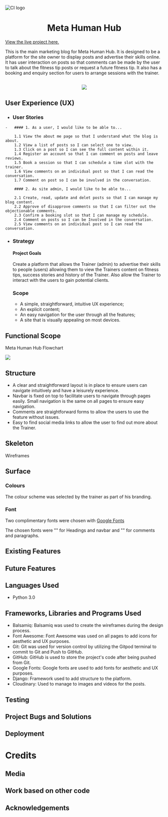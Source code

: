 ![CI logo](https://codeinstitute.s3.amazonaws.com/fullstack/ci_logo_small.png)

<h1 align='center'>Meta Human Hub</h1>

[View the live project here.](projecturl)

This is the main marketing blog for Meta Human Hub. It is designed to be a platform for the site owner to display posts and advertise their skills online. It has user interaction on posts so that comments can be made by the user to talk about the fitness tip posts or request a future fitness tip. It also has a booking and enquiry section for users to arrange sessions with the trainer. 

<h2 align='center'><img src="responsive image"></h2>

## User Experience (UX)

-    ### User Stories
    -   #### 1. As a user, I would like to be able to...

        1.1 View the about me page so that I understand what the blog is about.
        1.2 View a list of posts so I can select one to view.
        1.3 Click on a post so I can see the full content within it.
        1.4 Register an account so that I can comment on posts and leave reviews.
        1.5 Book a session so that I can schedule a time slot with the trainer.
        1.6 View comments on an individual post so that I can read the conversation.
        1.7 Comment on post so I can be involved in the conversation.

        #### 2. As site admin, I would like to be able to...

        2.1 Create, read, update and delet posts so that I can manage my blog content.
        2.2 Approve of disapprove comments so that I can filter out the objectionable comments.
        2.3 Confirm a booking slot so that I can manage my schedule.
        2.4 Comment on posts so I can be Involved in the conversation. 
        2.5 View comments on an individual post so I can read the conversation.

-   ### Strategy
    #### Project Goals

    Create a platform that allows the Trainer (admin) to advertise their skills to people (users) allowing them to view the Trainers content on fitness tips, success stories and history of the Trainer. Also allow the Trainer to interact with the users to gain potential clients. 

    ### Scope

    - A simple, straightforward, intuitive UX experience;
    - An explicit content;
    - An easy navigation for the user through all the features;
    - A site that is visually appealing on most devices.

## Functional Scope
Meta Human Hub Flowchart

<img src="flow chart">

## Structure

- A clear and straightforward layout is in place to ensure users can navigate intuitively and have a leisurely experience.
- Navbar is fixed on top to facilitate users to navigate through pages easily. Small navigation is the same on all pages to ensure easy navigation.
- Comments are straightforward forms to allow the users to use the feature without issues. 
- Easy to find social media links to allow the user to find out more about the Trainer. 

## Skeleton

Wireframes

## Surface
### Colours
The colour scheme was selected by the trainer as part of his branding.

### Font
Two complimentary fonts were chosen with [Google Fonts](https://fonts.google.com/)

The chosen fonts were "" for Headings and navbar and "" for comments and paragraphs.

## Existing Features

## Future Features

## Languages Used
- Python 3.0

## Frameworks, Libraries and Programs Used
- Balsamiq: Balsamiq was used to create the wireframes during the design process.
- Font Awesome: Font Awesome was used on all pages to add icons for aesthetic and UX purposes.
- Git: Git was used for version control by utilizing the Gitpod terminal to commit to Git and Push to GitHub.
- GitHub: GitHub is used to store the project's code after being pushed from Git.
- Google Fonts: Google fonts are used to add fonts for aesthetic and UX purposes.
- Django: Framework used to add structure to the platform.
- Cloudinary: Used to manage to images and videos for the posts. 

## Testing

## Project Bugs and Solutions

## Deployment

# Credits

## Media

## Work based on other code

## Acknowledgements